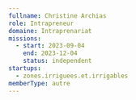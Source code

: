 ```yaml
---
fullname: Christine Archias
role: Intrapreneur
domaine: Intraprenariat
missions:
  - start: 2023-09-04
    end: 2023-12-04
    status: independent
startups:
  - zones.irriguees.et.irrigables
memberType: autre
---
```


